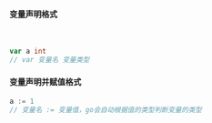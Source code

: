 #### 变量声明格式

​	

```go
var a int
// var 变量名 变量类型
```

#### 变量声明并赋值格式

```go
a := 1
// 变量名 := 变量值，go会自动根据值的类型判断变量的类型
```


